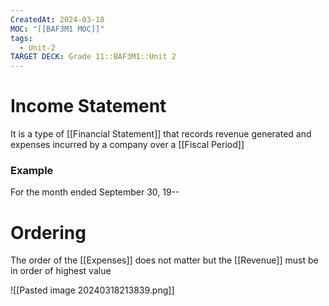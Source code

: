 ```yaml
---
CreatedAt: 2024-03-18
MOC: "[[BAF3M1 MOC]]"
tags:
  - Unit-2
TARGET DECK: Grade 11::BAF3M1::Unit 2
---
```


# Income Statement
It is a type of [[Financial Statement]] that records revenue generated and expenses incurred by a company over a [[Fiscal Period]]


### Example
For the month ended September 30, 19--


# Ordering
The order of the [[Expenses]] does not matter but the [[Revenue]] must be in order of highest value



![[Pasted image 20240318213839.png]]
